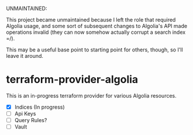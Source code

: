 UNMAINTAINED:

This project became unmaintained because I left the role that required Algolia usage, and some sort of subsequent changes to Algolia's API made operations invalid (they can now somehow actually corrupt a search index =/).

This may be a useful base point to starting point for others, though, so I'll leave it around.

# terraform-provider-algolia
This is an in-progress terraform provider for various Algolia resources.

- [X] Indices (In progress)
- [ ] Api Keys
- [ ] Query Rules?
- [ ] Vault
